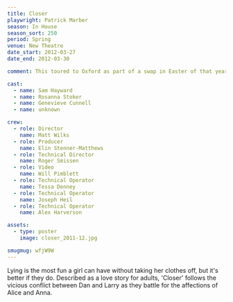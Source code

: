 ```yaml
---
title: Closer
playwright: Patrick Marber
season: In House
season_sort: 250
period: Spring
venue: New Theatre
date_start: 2012-03-27
date_end: 2012-03-30

comment: This toured to Oxford as part of a swap in Easter of that year. I also have a physical copy of the programme somewhere --- WJDP

cast:
  - name: Sam Hayward
  - name: Rosanna Stoker
  - name: Genevieve Cunnell
  - name: unknown

crew:
  - role: Director
    name: Matt Wilks
  - role: Producer
    name: Elin Stenner-Matthews
  - role: Technical Director
    name: Roger Smissen
  - role: Video
    name: Will Pimblett
  - role: Technical Operator
    name: Tessa Denney
  - role: Technical Operator
    name: Joseph Heil
  - role: Technical Operator
    name: Alex Harverson

assets:
  - type: poster
    image: closer_2011-12.jpg

smugmug: wfjW9W
---
```


Lying is the most fun a girl can have without taking her clothes off, but it's better if they do. Described as a love story for adults, 'Closer' follows the vicious conflict between Dan and Larry as they battle for the affections of Alice and Anna.
